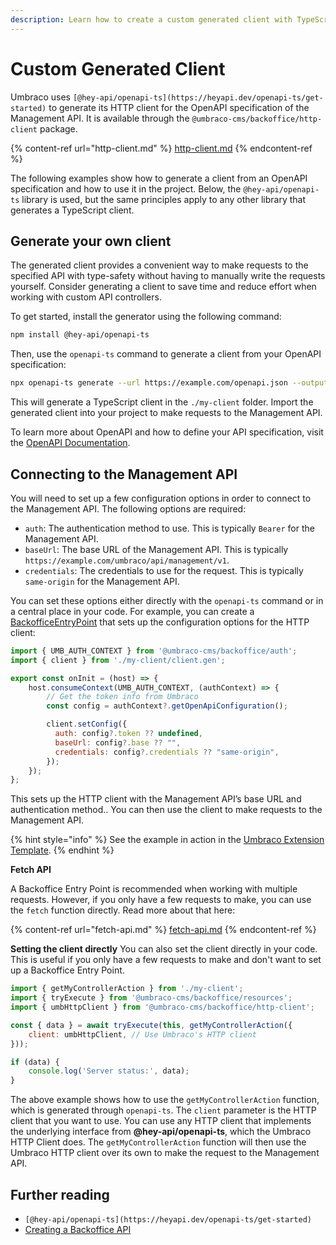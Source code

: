 ```yaml
---
description: Learn how to create a custom generated client with TypeScript types for your OpenAPI specification.
---
```


# Custom Generated Client

Umbraco uses `[@hey-api/openapi-ts](https://heyapi.dev/openapi-ts/get-started)` to generate its HTTP client for the OpenAPI specification of the Management API. It is available through the `@umbraco-cms/backoffice/http-client` package.

{% content-ref url="http-client.md" %}
[http-client.md](http-client.md)
{% endcontent-ref %}

The following examples show how to generate a client from an OpenAPI specification and how to use it in the project. Below, the `@hey-api/openapi-ts` library is used, but the same principles apply to any other library that generates a TypeScript client.

## Generate your own client

The generated client provides a convenient way to make requests to the specified API with type-safety without having to manually write the requests yourself. Consider generating a client to save time and reduce effort when working with custom API controllers.

To get started, install the generator using the following command:

```bash
npm install @hey-api/openapi-ts
```

Then, use the `openapi-ts` command to generate a client from your OpenAPI specification:

```bash
npx openapi-ts generate --url https://example.com/openapi.json --output ./my-client
```

This will generate a TypeScript client in the `./my-client` folder. Import the generated client into your project to make requests to the Management API.

To learn more about OpenAPI and how to define your API specification, visit the [OpenAPI Documentation](https://swagger.io/specification/).

## Connecting to the Management API

You will need to set up a few configuration options in order to connect to the Management API. The following options are required:

- `auth`: The authentication method to use. This is typically `Bearer` for the Management API.
- `baseUrl`: The base URL of the Management API. This is typically `https://example.com/umbraco/api/management/v1`.
- `credentials`: The credentials to use for the request. This is typically `same-origin` for the Management API.

You can set these options either directly with the `openapi-ts` command or in a central place in your code. For example, you can create a [BackofficeEntryPoint](../../extending-overview/extension-types/backoffice-entry-point.md) that sets up the configuration options for the HTTP client:

```javascript
import { UMB_AUTH_CONTEXT } from '@umbraco-cms/backoffice/auth';
import { client } from './my-client/client.gen';

export const onInit = (host) => {
    host.consumeContext(UMB_AUTH_CONTEXT, (authContext) => {
        // Get the token info from Umbraco
        const config = authContext?.getOpenApiConfiguration();

        client.setConfig({
          auth: config?.token ?? undefined,
          baseUrl: config?.base ?? "",
          credentials: config?.credentials ?? "same-origin",
        });
    });
};
```

This sets up the HTTP client with the Management API’s base URL and authentication method.. You can then use the client to make requests to the Management API.

{% hint style="info" %}
See the example in action in the [Umbraco Extension Template](../../development-flow/umbraco-extension-template.md).
{% endhint %}

**Fetch API**

A Backoffice Entry Point is recommended when working with multiple requests. However, if you only have a few requests to make, you can use the `fetch` function directly. Read more about that here:

{% content-ref url="fetch-api.md" %}
[fetch-api.md](fetch-api.md)
{% endcontent-ref %}

**Setting the client directly**
You can also set the client directly in your code. This is useful if you only have a few requests to make and don't want to set up a Backoffice Entry Point.

```javascript
import { getMyControllerAction } from './my-client';
import { tryExecute } from '@umbraco-cms/backoffice/resources';
import { umbHttpClient } from '@umbraco-cms/backoffice/http-client';

const { data } = await tryExecute(this, getMyControllerAction({
    client: umbHttpClient, // Use Umbraco's HTTP client
}));

if (data) {
    console.log('Server status:', data);
}
```

The above example shows how to use the `getMyControllerAction` function, which is generated through `openapi-ts`. The `client` parameter is the HTTP client that you want to use. You can use any HTTP client that implements the underlying interface from **@hey-api/openapi-ts**, which the Umbraco HTTP Client does. The `getMyControllerAction` function will then use the Umbraco HTTP client over its own to make the request to the Management API.

## Further reading

- `[@hey-api/openapi-ts](https://heyapi.dev/openapi-ts/get-started)`
- [Creating a Backoffice API](../../../tutorials/creating-a-backoffice-api/README.md)
